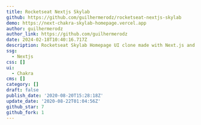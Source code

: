 ```yaml
---
title: Rocketseat Nextjs Skylab
github: https://github.com/guilhermerodz/rocketseat-nextjs-skylab
demo: https://next-chakra-skylab-homepage.vercel.app
author: guilhermerodz
author_link: https://github.com/guilhermerodz
date: 2024-02-18T10:40:16.717Z
description: Rocketseat Skylab Homepage UI clone made with Next.js and Chakra UI
ssg:
  - Nextjs
css: []
ui:
  - Chakra
cms: []
category: []
draft: false
publish_date: '2020-08-20T15:28:18Z'
update_date: '2020-08-22T01:04:56Z'
github_star: 7
github_fork: 1
---
```

